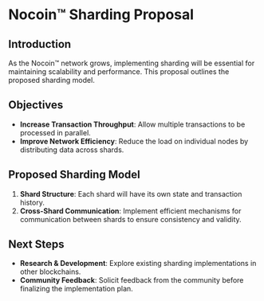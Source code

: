 # Nocoin™ Sharding Proposal

## Introduction
As the Nocoin™ network grows, implementing sharding will be essential for maintaining scalability and performance. This proposal outlines the proposed sharding model.

## Objectives
- **Increase Transaction Throughput**: Allow multiple transactions to be processed in parallel.
- **Improve Network Efficiency**: Reduce the load on individual nodes by distributing data across shards.

## Proposed Sharding Model
1. **Shard Structure**: Each shard will have its own state and transaction history.
2. **Cross-Shard Communication**: Implement efficient mechanisms for communication between shards to ensure consistency and validity.

## Next Steps
- **Research & Development**: Explore existing sharding implementations in other blockchains.
- **Community Feedback**: Solicit feedback from the community before finalizing the implementation plan.

